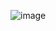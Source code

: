 ![image](https://github.com/gauravxlokhande/AllAbout-MuleSoft/assets/119065314/ea1deaeb-7685-45c2-992f-eb313fc9cf5a)
